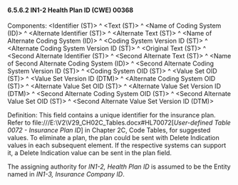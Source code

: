 #### 6.5.6.2 IN1-2 Health Plan ID (CWE) 00368

Components: &lt;Identifier (ST)> ^ &lt;Text (ST)> ^ &lt;Name of Coding System (ID)> ^ &lt;Alternate Identifier (ST)> ^ &lt;Alternate Text (ST)> ^ &lt;Name of Alternate Coding System (ID)> ^ &lt;Coding System Version ID (ST)> ^ &lt;Alternate Coding System Version ID (ST)> ^ &lt;Original Text (ST)> ^ &lt;Second Alternate Identifier (ST)> ^ &lt;Second Alternate Text (ST)> ^ &lt;Name of Second Alternate Coding System (ID)> ^ &lt;Second Alternate Coding System Version ID (ST)> ^ &lt;Coding System OID (ST)> ^ &lt;Value Set OID (ST)> ^ &lt;Value Set Version ID (DTM)> ^ &lt;Alternate Coding System OID (ST)> ^ &lt;Alternate Value Set OID (ST)> ^ &lt;Alternate Value Set Version ID (DTM)> ^ &lt;Second Alternate Coding System OID (ST)> ^ &lt;Second Alternate Value Set OID (ST)> ^ &lt;Second Alternate Value Set Version ID (DTM)>

Definition: This field contains a unique identifier for the insurance plan. Refer to file:///E:\V2\V29_CH02C_Tables.docx#HL70072[_User-defined Table 0072 - Insurance Plan ID_] in Chapter 2C, Code Tables, for suggested values. To eliminate a plan, the plan could be sent with Delete Indication values in each subsequent element. If the respective systems can support it, a Delete Indication value can be sent in the plan field.

The assigning authority for _IN1-2, Health Plan ID_ is assumed to be the Entity named in _IN1-3, Insurance Company ID_.
